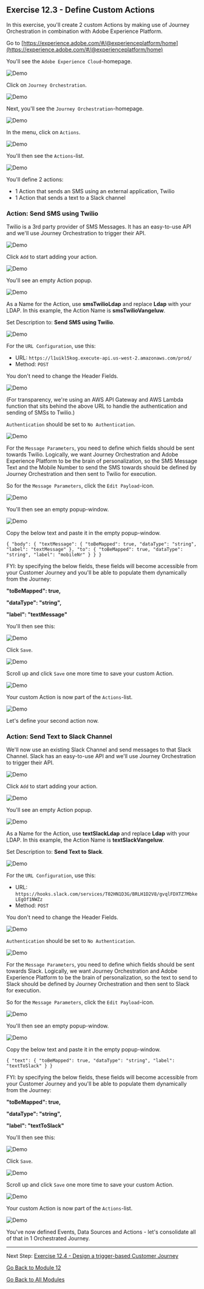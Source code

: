 ## Exercise 12.3 - Define Custom Actions

In this exercise, you'll create 2 custom Actions by making use of Journey Orchestration in combination with Adobe Experience Platform.

Go to [https://experience.adobe.com/#/@experienceplatform/home](https://experience.adobe.com/#/@experienceplatform/home)

You'll see the ``Adobe Experience Cloud``-homepage.

![Demo](./images/aec.png)

Click on ``Journey Orchestration``.
 
![Demo](./images/aecjo.png)

Next, you'll see the ``Journey Orchestration``-homepage.

![Demo](./images/aecjoh.png)

In the menu, click on ``Actions``.

![Demo](./images/menuactions.png)

You'll then see the ``Actions``-list.

![Demo](./images/acthome.png)

You'll define 2 actions:

* 1 Action that sends an SMS using an external application, Twilio
* 1 Action that sends a text to a Slack channel

### Action: Send SMS using Twilio

Twilio is a 3rd party provider of SMS Messages. It has an easy-to-use API and we'll use Journey Orchestration to trigger their API.

![Demo](./images/twilio.png)

Click ``Add`` to start adding your action.

![Demo](./images/add.png)

You'll see an empty Action popup.

![Demo](./images/emptyact.png)

As a Name for the Action, use **smsTwilioLdap** and replace **Ldap** with your LDAP. In this example, the Action Name is **smsTwilioVangeluw**.

Set Description to: **Send SMS using Twilio**.

![Demo](./images/twilioname.png)

For the ``URL Configuration``, use this:

* URL: ``https://l1uikl5kog.execute-api.us-west-2.amazonaws.com/prod/``
* Method: ``POST``

You don't need to change the Header Fields.

![Demo](./images/twiliourl.png)

(For transparency, we're using an AWS API Gateway and AWS Lambda function that sits behind the above URL to handle the authentication and sending of SMSs to Twilio.)

``Authentication`` should be set to ``No Authentication``.

![Demo](./images/twilioauth.png)

For the ``Message Parameters``, you need to define which fields should be sent towards Twilio. Logically, we want Journey Orchestration and Adobe Experience Platform to be the brain of personalization, so the SMS Message Text and the Mobile Number to send the SMS towards should be defined by Journey Orchestration and then sent to Twilio for execution.

So for the ``Message Parameters``, click the ``Edit Payload``-icon.

![Demo](./images/twiliomsgp.png)

You'll then see an empty popup-window. 

![Demo](./images/twiliomsgpopup.png)

Copy the below text and paste it in the empty popup-window.

``
{
	"body": {
		"textMessage": {
			"toBeMapped": true,
			"dataType": "string",
			"label": "textMessage"
		},
		"to": {
			"toBeMapped": true,
			"dataType": "string",
			"label": "mobileNr"
		}
	}
}
``

FYI: by specifying the below fields, these fields will become accessible from your Customer Journey and you'll be able to populate them dynamically from the Journey:

**"toBeMapped": true,**

**"dataType": "string",**

**"label": "textMessage"**

You'll then see this:

![Demo](./images/twiliomsgpopup1.png)

Click ``Save``.

![Demo](./images/twiliomsgpopup2.png)

Scroll up and click ``Save`` one more time to save your custom Action.

![Demo](./images/twiliomsgpopup3.png)

Your custom Action is now part of the ``Actions``-list.

![Demo](./images/twiliodone.png)

Let's define your second action now.

### Action: Send Text to Slack Channel

We'll now use an existing Slack Channel and send messages to that Slack Channel. Slack has an easy-to-use API and we'll use Journey Orchestration to trigger their API.

![Demo](./images/slack.png)

Click ``Add`` to start adding your action.

![Demo](./images/add.png)

You'll see an empty Action popup.

![Demo](./images/emptyact.png)

As a Name for the Action, use **textSlackLdap** and replace **Ldap** with your LDAP. In this example, the Action Name is **textSlackVangeluw**.

Set Description to: **Send Text to Slack**.

![Demo](./images/slackname.png)

For the ``URL Configuration``, use this:

* URL: ``https://hooks.slack.com/services/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``
* Method: ``POST``

You don't need to change the Header Fields.

![Demo](./images/slackurl.png)

``Authentication`` should be set to ``No Authentication``.

![Demo](./images/slackauth.png)

For the ``Message Parameters``, you need to define which fields should be sent towards Slack. Logically, we want Journey Orchestration and Adobe Experience Platform to be the brain of personalization, so the text to send to Slack should be defined by Journey Orchestration and then sent to Slack for execution.

So for the ``Message Parameters``, click the ``Edit Payload``-icon.

![Demo](./images/slackmsgp.png)

You'll then see an empty popup-window. 

![Demo](./images/slackmsgpopup.png)

Copy the below text and paste it in the empty popup-window.

``
{
	"text": {
		"toBeMapped": true,
		"dataType": "string",
		"label": "textToSlack"
	}
}
``

FYI: by specifying the below fields, these fields will become accessible from your Customer Journey and you'll be able to populate them dynamically from the Journey:

**"toBeMapped": true,**

**"dataType": "string",**

**"label": "textToSlack"**

You'll then see this:

![Demo](./images/slackmsgpopup1.png)

Click ``Save``.

![Demo](./images/twiliomsgpopup2.png)

Scroll up and click ``Save`` one more time to save your custom Action.

![Demo](./images/slackmsgpopup3.png)

Your custom Action is now part of the ``Actions``-list.

![Demo](./images/slackdone.png)

You've now defined Events, Data Sources and Actions - let's consolidate all of that in 1 Orchestrated Journey.

---

Next Step: [Exercise 12.4 - Design a trigger-based Customer Journey](./ex4.md)

[Go Back to Module 12](./README.md)

[Go Back to All Modules](../../README.md)
